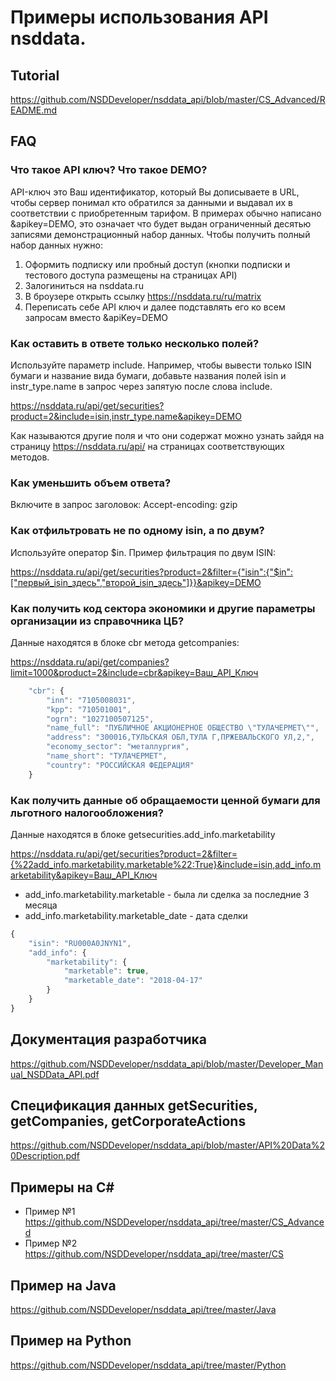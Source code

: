 # Примеры использования API nsddata.

## Tutorial ##

https://github.com/NSDDeveloper/nsddata_api/blob/master/CS_Advanced/README.md

## FAQ ##

### Что такое API ключ? Что такое DEMO? ###
API-ключ это Ваш идентификатор, который Вы дописываете в URL, чтобы сервер понимал кто обратился за данными и выдавал их в соответствии с приобретенным тарифом.
В примерах обычно написано &apikey=DEMO, это означает что будет выдан ограниченный десятью записями демонстрационный набор данных. Чтобы получить полный набор данных нужно:
1) Оформить подписку или пробный доступ (кнопки подписки и тестового доступа размещены на страницах API)
2) Залогиниться на nsddata.ru
3) В броузере открыть ссылку
https://nsddata.ru/ru/matrix
4) Переписать себе API ключ и далее подставлять его ко всем запросам вместо &apiKey=DEMO

### Как оставить в ответе только несколько полей? ###
Используйте параметр include. Например, чтобы вывести только ISIN бумаги и название вида бумаги, добавьте названия полей isin и instr_type.name в запрос через запятую после слова include.

https://nsddata.ru/api/get/securities?product=2&include=isin,instr_type.name&apikey=DEMO

Как называются другие поля и что они содержат можно узнать зайдя на страницу https://nsddata.ru/api/ на страницах соответствующих методов. 

### Как уменьшить объем ответа? ###
Включите в запрос заголовок:
Accept-encoding: gzip

### Как отфильтровать не по одному isin, а по двум? ###
Используйте оператор $in. Пример фильтрация по двум ISIN:

https://nsddata.ru/api/get/securities?product=2&filter={"isin":{"$in":["первый_isin_здесь","второй_isin_здесь"]}}&apikey=DEMO

### Как получить код сектора экономики и другие параметры организации из справочника ЦБ? ###
Данные находятся в блоке cbr метода getcompanies:

https://nsddata.ru/api/get/companies?limit=1000&product=2&include=cbr&apikey=Ваш_API_Ключ

```javascript
    "cbr": {
        "inn": "7105008031",
        "kpp": "710501001",
        "ogrn": "1027100507125",
        "name_full": "ПУБЛИЧНОЕ АКЦИОНЕРНОЕ ОБЩЕСТВО \"ТУЛАЧЕРМЕТ\"",
        "address": "300016,ТУЛЬСКАЯ ОБЛ,ТУЛА Г,ПРЖЕВАЛЬСКОГО УЛ,2,",
        "economy_sector": "металлургия",
        "name_short": "ТУЛАЧЕРМЕТ",
        "country": "РОССИЙСКАЯ ФЕДЕРАЦИЯ"
    }
 ```

### Как получить данные об обращаемости ценной бумаги для льготного налогообложения? ###
Данные находятся в блоке getsecurities.add_info.marketability

https://nsddata.ru/api/get/securities?product=2&filter={%22add_info.marketability.marketable%22:True}&include=isin,add_info.marketability&apikey=Ваш_API_Ключ

* add_info.marketability.marketable - была ли сделка за последние 3 месяца
* add_info.marketability.marketable_date - дата сделки

```javascript
{
    "isin": "RU000A0JNYN1",
    "add_info": {
        "marketability": {
            "marketable": true,
            "marketable_date": "2018-04-17"
        }
    }
}
 ```


## Документация разработчика ##
https://github.com/NSDDeveloper/nsddata_api/blob/master/Developer_Manual_NSDData_API.pdf

## Спецификация данных getSecurities, getCompanies, getCorporateActions ##
https://github.com/NSDDeveloper/nsddata_api/blob/master/API%20Data%20Description.pdf


## Примеры на C# ##
  * Пример №1 https://github.com/NSDDeveloper/nsddata_api/tree/master/CS_Advanced
  * Пример №2 https://github.com/NSDDeveloper/nsddata_api/tree/master/CS
  
## Пример на Java ##
https://github.com/NSDDeveloper/nsddata_api/tree/master/Java

## Пример на Python ##
https://github.com/NSDDeveloper/nsddata_api/tree/master/Python
